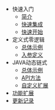 - 快速入门
  - [简介](README)
  - [快速集成](quick-install)
  - [快速开始](quick-start)
- 定义式零逻辑
  - [总体示例](easy/example)
  - [入参定义](easy/annotation)
- JAVA动态链式
  - [总体示例](complex/example)
  - [API方法](complex/method)
  - [自定义扩展](complex/extend)
- [功能扩展](more-features)
- [更新记录](CHANGELOG)
